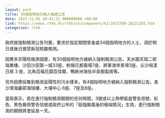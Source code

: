 ```yaml
---
layout: post
title: 34個指明地方納入強檢公告
date: 2022-11-01 20:41:21.000000000 +08:00
link: https://news.rthk.hk/rthk/ch/component/k2/1673709-20221101.htm
categories: rthk
---
```


政府就強制檢測公告刊憲，要求於指定期間曾身處34個指明地方的人士，須於明日或後日接受新冠核酸檢測。

因應多宗陽性檢測個案，有30個指明地方被納入強制檢測公告，天水圍天瑞二邨瑞業樓、沙田沙田第一城33座、粉嶺花都廣場7座、將軍澳帝景灣3座、尖沙咀漾日居 3 座、北角百福花園百佳閣、鴨脷洲海怡半島御盈居等。

另外因應採集到檢測呈陽性的污水樣本，有4個指明地方被納入強制檢測公告。長沙灣海麗邨海瑞樓、大埔中心 6座、7座及8座。

當局表示，若在進行強制檢測期間的任何時間，3號或以上熱帶氣旋警告信號、紅色、黑色暴雨警告信號或政府公布的「超強颱風後的極端情況」生效，進行強制檢測的期限將會延長一天。
